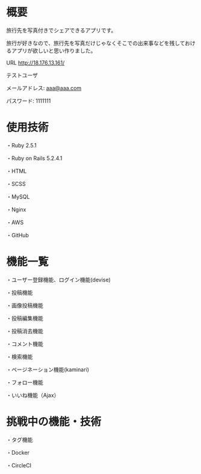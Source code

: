 # 概要
旅行先を写真付きでシェアできるアプリです。

旅行が好きなので、旅行先を写真だけじゃなくそこでの出来事などを残しておけるアプリが欲しいと思い作りました。

URL
http://18.176.13.161/

テストユーザ  

メールアドレス: aaa@aaa.com

パスワード: 1111111



# 使用技術
  
  ・Ruby 2.5.1

  ・Ruby on Rails 5.2.4.1

  ・HTML
  
  ・SCSS
  
  ・MySQL 
  
  ・Nginx
  
  ・AWS
  
  ・GitHub





# 機能一覧
  
  ・ユーザー登録機能、ログイン機能(devise)
  
  ・投稿機能
  
  ・画像投稿機能
  
  ・投稿編集機能
  
  ・投稿消去機能
  
  ・コメント機能
  
  ・検索機能
  
  ・ページネーション機能(kaminari)
  
  ・フォロー機能
  
  ・いいね機能（Ajax）

# 挑戦中の機能・技術

  ・タグ機能

  ・Docker
  
  ・CircleCI
